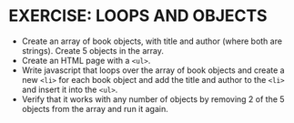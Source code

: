 # EXERCISE: LOOPS AND OBJECTS

- Create an array of book objects, with title and author (where both are strings).
  Create 5 objects in the array.
- Create an HTML page with a `<ul>`.
- Write javascript that loops over the array of book objects and create a new `<li>` for each book
  object and add the title and author to the `<li>` and insert it into the `<ul>`.
- Verify that it works with any number of objects by removing 2 of the 5 objects from the array and
  run it again.
